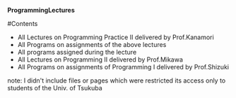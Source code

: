 **ProgrammingLectures**

#Contents
- All Lectures on Programming Practice II delivered by Prof.Kanamori
- All Programs on assignments of the above lectures
- All programs assigned during the lecture
- All Lectures on Programming II delivered by Prof.Mikawa
- All Programs on assignments of Programming I delivered by Prof.Shizuki

note: I didn't include files or pages which were restricted its access only to students of the Univ. of Tsukuba
